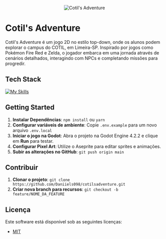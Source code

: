 <!--- # "Imagem ou GIF das páginas do projeto" -->

<p align="center">
  <img src="../.github/cotils-adventure.png" alt="Cotil's Adventure">
</p>

# Cotil's Adventure

Cotil's Adventure é um jogo 2D no estilo top-down, onde os alunos podem explorar o campus do COTIL, em Limeira-SP. Inspirado por jogos como Pokémon Fire Red e Zelda, o jogador embarca em uma jornada através de cenários detalhados, interagindo com NPCs e completando missões para progredir.

## Tech Stack

<!--- # "Verificar disponibilidade de ícones em https://github.com/tandpfun/skill-icons" -->

[![My Skills](https://skillicons.dev/icons?i=godot,aseprite,github)](https://skillicons.dev)

## Getting Started

1. **Instalar Dependências**: `npm install` ou `yarn`
2. **Configurar variáveis de ambiente**: Copie `.env.example` para um novo arquivo `.env.local`
3. **Iniciar o jogo na Godot**: Abra o projeto na Godot Engine 4.2.2 e clique em **Run** para testar.
4. **Configurar Pixel Art**: Utilize o Aseprite para editar sprites e animações.
5. **Subir as alterações no GitHub**: `git push origin main`

## Contribuir

1. **Clonar o projeto**: `git clone https://github.com/Daniiels098/cotilsadventure.git`
2. **Criar nova branch para recursos**: `git checkout -b feature/NOME_DA_FEATURE`

## Licença

Este software está disponível sob as seguintes licenças:

- [MIT](https://opensource.org/licenses/MIT)
